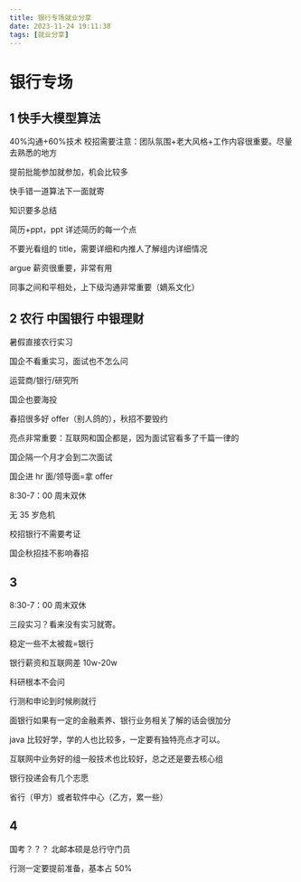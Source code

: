 ```yaml
---
title: 银行专场就业分享
date: 2023-11-24 19:11:38
tags: [就业分享]
---
```


# 银行专场

## 1 快手大模型算法

40%沟通+60%技术
校招需要注意：团队氛围+老大风格+工作内容很重要。尽量去熟悉的地方

提前批能参加就参加，机会比较多

快手错一道算法下一面就寄

知识要多总结

简历+ppt，ppt 详述简历的每一个点

不要光看组的 title，需要详细和内推人了解组内详细情况

argue 薪资很重要，非常有用

同事之间和平相处，上下级沟通非常重要（嫡系文化）

## 2 农行 中国银行 中银理财

暑假直接农行实习

国企不看重实习，面试也不怎么问

运营商/银行/研究所

国企也要海投

春招很多好 offer（别人鸽的），秋招不要毁约

亮点非常重要：互联网和国企都是，因为面试官看多了千篇一律的

国企隔一个月才会到二次面试

国企进 hr 面/领导面=拿 offer

8:30-7：00 周末双休

无 35 岁危机

校招银行不需要考证

国企秋招挂不影响春招

## 3

8:30-7：00 周末双休

三段实习？看来没有实习就寄。

稳定一些不太被裁=银行

银行薪资和互联网差 10w-20w

科研根本不会问

行测和申论到时候刷就行

面银行如果有一定的金融素养、银行业务相关了解的话会很加分

java 比较好学，学的人也比较多，一定要有独特亮点才可以。

互联网中业务好的组一般技术也比较好，总之还是要去核心组

银行投递会有几个志愿

省行（甲方）或者软件中心（乙方，累一些）

## 4

国考？？？
北邮本硕是总行守门员

行测一定要提前准备，基本占 50%
